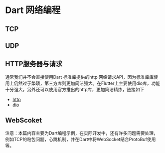 # Dart 网络编程

## TCP

## UDP

## HTTP服务器与请求

通常我们并不会直接使用Dart 标准库提供的http 网络请求API，因为标准库库使用上仍然过于繁琐，第三方库则更加简洁强大。在Flutter上主要使用dio库，功能十分强大，另外还可以使用官方推出的http库，更加简洁精炼，链接如下

- [http](https://pub.dev/packages/http?_from_=227020040_59851621_233928268_4aeb228b6d4078d6b5e2a90705729d99&_from_=227020040_59851621_233928268_4aeb228b6d4078d6b5e2a90705729d99)
- [dio](https://pub.dev/packages/dio?_from_=227020040_59851621_233928268_4aeb228b6d4078d6b5e2a90705729d99&_from_=227020040_59851621_233928268_4aeb228b6d4078d6b5e2a90705729d99)

## WebScoket



注意：本篇内容主要为Dart编程示例，在实际开发中，还有许多问题需要处理，例如TCP的粘包问题，心跳机制，并在Dart中将WebSocket结合ProtoBuf使用等。